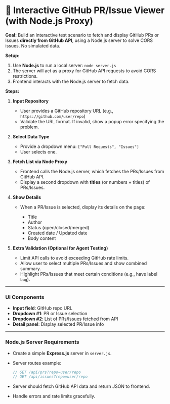 # 🔹 Interactive GitHub PR/Issue Viewer (with Node.js Proxy)

**Goal:** Build an interactive test scenario to fetch and display GitHub PRs or Issues **directly from GitHub API**, using a Node.js server to solve CORS issues. No simulated data.

**Setup:**

1. Use **Node.js** to run a local server: `node server.js`
2. The server will act as a proxy for GitHub API requests to avoid CORS restrictions.
3. Frontend interacts with the Node.js server to fetch data.

**Steps:**

1. **Input Repository**

   * User provides a GitHub repository URL (e.g., `https://github.com/user/repo`)
   * Validate the URL format. If invalid, show a popup error specifying the problem.

2. **Select Data Type**

   * Provide a dropdown menu: `["Pull Requests", "Issues"]`
   * User selects one.

3. **Fetch List via Node Proxy**

   * Frontend calls the Node.js server, which fetches the PRs/Issues from GitHub API.
   * Display a second dropdown with **titles** (or numbers + titles) of PRs/Issues.

4. **Show Details**

   * When a PR/Issue is selected, display its details on the page:

     * Title
     * Author
     * Status (open/closed/merged)
     * Created date / Updated date
     * Body content

5. **Extra Validation (Optional for Agent Testing)**

   * Limit API calls to avoid exceeding GitHub rate limits.
   * Allow user to select multiple PRs/Issues and show combined summary.
   * Highlight PRs/Issues that meet certain conditions (e.g., have label `bug`).

---

### **UI Components**

* **Input field**: GitHub repo URL
* **Dropdown #1**: PR or Issue selection
* **Dropdown #2**: List of PRs/Issues fetched from API
* **Detail panel**: Display selected PR/Issue info

---

### **Node.js Server Requirements**

* Create a simple **Express.js** server in `server.js`.
* Server routes example:

  ```js
  // GET /api/prs?repo=user/repo
  // GET /api/issues?repo=user/repo
  ```
* Server should fetch GitHub API data and return JSON to frontend.
* Handle errors and rate limits gracefully.

